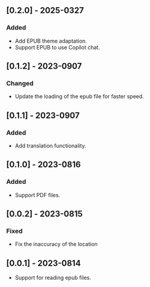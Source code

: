## [0.2.0] - 2025-0327

### Added

- Add EPUB theme adaptation.
- Support EPUB to use Copilot chat.

## [0.1.2] - 2023-0907

### Changed

- Update the loading of the epub file for faster speed.

## [0.1.1] - 2023-0907

### Added

- Add translation functionality.

## [0.1.0] - 2023-0816

### Added

- Support PDF files.

## [0.0.2] - 2023-0815

### Fixed

- Fix the inaccuracy of the location

## [0.0.1] - 2023-0814

- Support for reading epub files.
